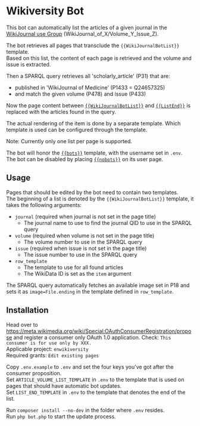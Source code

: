 # Wikiversity Bot
This bot can automatically list the articles of a given journal in the [WikiJournal use Group](https://en.wikiversity.org/wiki/WikiJournal_User_Group) (WikiJournal_of_X/Volume_Y_Issue_Z).

The bot retrieves all pages that transclude the `{{WikiJournalBotList}}` template.  
Based on this list, the content of each page is retrieved and the volume and issue is extracted.

Then a SPARQL query retrieves all 'scholarly_article' (P31) that are:
- published in 'WikiJournal of Medicine' (P1433 = Q24657325)
- and match the given volume (P478) and issue (P433)

Now the page content between [`{{WikiJournalBotList}}`](https://en.wikiversity.org/wiki/Template:WikiJournalBotList) and [`{{ListEnd}}`](https://en.wikiversity.org/wiki/Template:ListEnd) is replaced with the articles found in the query.

The actual rendering of the item is done by a separate template. Which template is used can be configured through the template.

Note: Currently only one list per page is supported.

The bot will honor the [`{{bots}}`](https://en.wikipedia.org/wiki/Template:Bots) template, with the username set in `.env`.  
The bot can be disabled by placing [`{{nobots}}`](https://en.wikipedia.org/wiki/Template:nobots) on its user page.

## Usage
Pages that should be edited by the bot need to contain two templates.  
The beginning of a list is denoted by the `{{WikiJournalBotList}}` template, it takes the following arguments:
- `journal` (required when journal is not set in the page title)
  - The journal name to use to find the journal QID to use in the SPARQL query
- `volume` (required when volume is not set in the page title)
  - The volume number to use in the SPARQL query
- `issue` (required when issue is not set in the page title)
    - The issue number to use in the SPARQL query
- `row_template`
  - The template to use for all found articles
  - The WikiData ID is set as the `item` argument

The SPARQL query automatically fetches an available image set in P18 and sets it as `image=File.ending` in the template
defined in `row_template`.

## Installation
Head over to https://meta.wikimedia.org/wiki/Special:OAuthConsumerRegistration/propose and register a consumer only OAuth 1.0 application.
Check: `This consumer is for use only by XXX.`  
Applicable project: `enwikiversity`  
Required grants: `Edit existing pages`  

Copy `.env.example` to `.env` and set the four keys you've got after the consumer proposition.  
Set `ARTICLE_VOLUME_LIST_TEMPLATE` in `.env` to the template that is used on pages that should have automatic bot updates.  
Set `LIST_END_TEMPLATE` in `.env` to the template that denotes the end of the list.

Run `composer install --no-dev` in the folder where `.env` resides.  
Run `php bot.php` to start the update process.  

